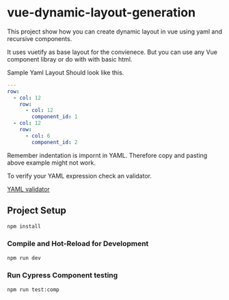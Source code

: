 # vue-dynamic-layout-generation

This project show how you can create dynamic layout in vue using yaml and recursive components.

It uses vuetify as base layout for the convienece. But you can use any Vue component libray or do with with basic html.

Sample Yaml Layout Should look like this.

```yaml
---
row:
  - col: 12
    row:
      - col: 12
        component_id: 1
  - col: 12
    row:
      - col: 6
        component_id: 2
```

Remember indentation is impornt in YAML. Therefore copy and pasting above example might not work.

To verify your YAML expression check an validator.

[YAML validator](https://onlineyamltools.com/convert-yaml-to-json)

## Project Setup

```sh
npm install
```

### Compile and Hot-Reload for Development

```sh
npm run dev
```

### Run Cypress Component testing

```sh
npm run test:comp
```
